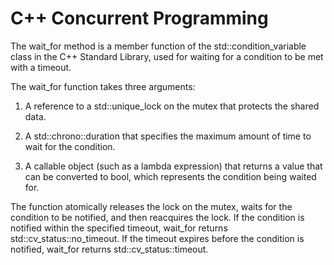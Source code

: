 # C++ Concurrent Programming
The wait_for method is a member function of the std::condition_variable class in the C++ Standard Library, used for waiting for a condition to be met with a timeout.

The wait_for function takes three arguments:

1) A reference to a std::unique_lock on the mutex that protects the shared data.

2) A std::chrono::duration that specifies the maximum amount of time to wait for the condition.

3) A callable object (such as a lambda expression) that returns a value that can be converted to bool, which represents the condition being waited for.

The function atomically releases the lock on the mutex, waits for the condition to be notified, 
and then reacquires the lock. If the condition is notified within the specified timeout, wait_for returns std::cv_status::no_timeout. 
If the timeout expires before the condition is notified, wait_for returns std::cv_status::timeout.

